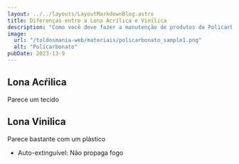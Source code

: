 ```yaml
---
layout: ../../layouts/LayoutMarkdownBlog.astro
title: Diferenças entre a Lona Acrílica e Vinílica 
description: "Como você deve fazer a manutenção de produtos de Policarbonato"
image:
  url: "/toldosmania-web/materiais/policarbonato_sample1.png"
  alt: "Policarbonato"
pubDate: 2023-13-9
---
```


## Lona Acŕilica

Parece um tecido

## Lona Vinilica

Parece bastante com um plástico

- Auto-extinguível: Não propaga fogo
